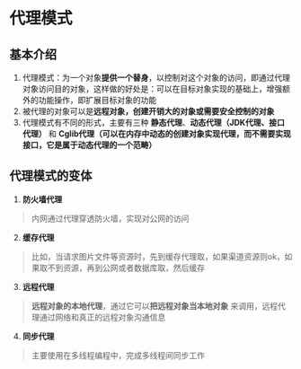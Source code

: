 # 代理模式
## 基本介绍
1. 代理模式：为一个对象**提供一个替身**，以控制对这个对象的访问，即通过代理对象访问目的对象，这样做的好处是：可以在目标对象实现的基础上，增强额外的功能操作，即扩展目标对象的功能
2. 被代理的对象可以是**远程对象，创建开销大的对象或需要安全控制的对象**
3. 代理模式有不同的形式，主要有三种 **静态代理**、**动态代理（JDK代理、接口代理）** 和 **Cglib代理（可以在内存中动态的创建对象实现代理，而不需要实现接口，它是属于动态代理的一个范畴）**


## 代理模式的变体
1. **防火墙代理**
> 内网通过代理穿透防火墙，实现对公网的访问

2. **缓存代理**
> 比如，当请求图片文件等资源时，先到缓存代理取，如果渠道资源则ok，如果取不到资源，再到公网或者数据库取，然后缓存

3. **远程代理**
> **远程对象的本地代理**，通过它可以**把远程对象当本地对象** 来调用，远程代理通过网络和真正的远程对象沟通信息

4. **同步代理**
> 主要使用在多线程编程中，完成多线程间同步工作